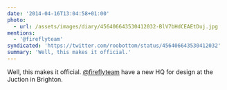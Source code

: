 ```yaml
---
date: '2014-04-16T13:04:58+01:00'
photo:
  - url: /assets/images/diary/456406643530412032-BlV7bHdCEAEtDuj.jpg
mentions:
  - '@fireflyteam'
syndicated: 'https://twitter.com/roobottom/status/456406643530412032'
summary: 'Well, this makes it official.'
---
```

Well, this makes it official. [@fireflyteam](https://twitter.com/@fireflyteam) have a new HQ for design at the Juction in Brighton. 
